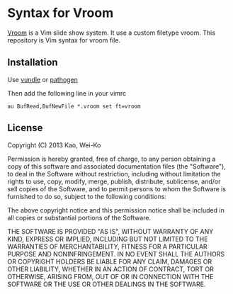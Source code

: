 Syntax for Vroom
================

[Vroom][1] is a Vim slide show system. It use a custom filetype vroom.
This repository is Vim syntax for vroom file.

Installation
------------

Use [vundle](https://github.com/gmarik/vundle) or [pathogen](https://github.com/tpope/vim-pathogen)

Then add the following line in your vimrc

    au BufRead,BufNewFile *.vroom set ft=vroom

[1]:https://github.com/ingydotnet/vroom-pm

License
-------

Copyright (C) 2013 Kao, Wei-Ko

Permission is hereby granted, free of charge, to any person obtaining
a copy of this software and associated documentation files (the "Software"),
to deal in the Software without restriction, including without limitation
the rights to use, copy, modify, merge, publish, distribute, sublicense,
and/or sell copies of the Software, and to permit persons to whom the 
Software is furnished to do so, subject to the following conditions:

The above copyright notice and this permission notice shall be included
in all copies or substantial portions of the Software.

THE SOFTWARE IS PROVIDED "AS IS", WITHOUT WARRANTY OF ANY KIND,
EXPRESS OR IMPLIED, INCLUDING BUT NOT LIMITED TO THE WARRANTIES
OF MERCHANTABILITY, FITNESS FOR A PARTICULAR PURPOSE AND NONINFRINGEMENT.
IN NO EVENT SHALL THE AUTHORS OR COPYRIGHT HOLDERS BE LIABLE FOR ANY CLAIM,
DAMAGES OR OTHER LIABILITY, WHETHER IN AN ACTION OF CONTRACT,
TORT OR OTHERWISE, ARISING FROM, OUT OF OR IN CONNECTION WITH THE SOFTWARE
OR THE USE OR OTHER DEALINGS IN THE SOFTWARE.


